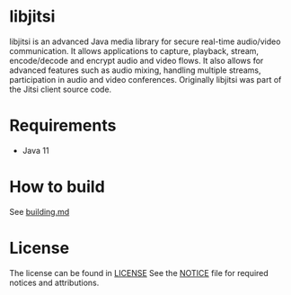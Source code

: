 <!-- Copyright (c) Microsoft Corporation. All rights reserved. -->

# libjitsi

libjitsi is an advanced Java media library for secure real-time audio/video communication. It allows applications to capture, playback, stream, encode/decode and encrypt audio and video flows. It also allows for advanced features such as audio mixing, handling multiple streams, participation in audio and video conferences.  Originally libjitsi was part of the Jitsi client source code. 

# Requirements
- Java 11

# How to build
See [building.md](docs/building.md)

# License
The license can be found in [LICENSE](LICENSE)
See the [NOTICE](NOTICE) file for required notices and attributions.
